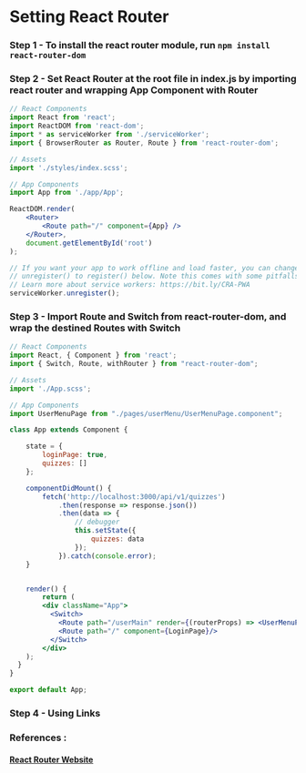 # Setting React Router

### Step 1 - To install the react router module, run `npm install react-router-dom`

### Step 2 - Set React Router at the root file in index.js by importing react router and wrapping App Component with Router

```jsx
// React Components
import React from 'react';
import ReactDOM from 'react-dom';
import * as serviceWorker from './serviceWorker';
import { BrowserRouter as Router, Route } from 'react-router-dom';

// Assets
import './styles/index.scss';

// App Components
import App from './app/App';

ReactDOM.render(
    <Router>
        <Route path="/" component={App} />
    </Router>,
    document.getElementById('root')
);

// If you want your app to work offline and load faster, you can change
// unregister() to register() below. Note this comes with some pitfalls.
// Learn more about service workers: https://bit.ly/CRA-PWA
serviceWorker.unregister();
```



### Step 3 - Import Route and Switch from react-router-dom, and wrap the destined Routes with Switch

```jsx
// React Components
import React, { Component } from 'react';
import { Switch, Route, withRouter } from "react-router-dom";

// Assets
import './App.scss';

// App Components
import UserMenuPage from "./pages/userMenu/UserMenuPage.component";

class App extends Component {

    state = {
        loginPage: true,
        quizzes: []
    };

    componentDidMount() {
        fetch('http://localhost:3000/api/v1/quizzes')
            .then(response => response.json())
            .then(data => {
                // debugger
                this.setState({
                    quizzes: data
                });
            }).catch(console.error);
    }


    render() {
        return (
        <div className="App">
          <Switch>
            <Route path="/userMain" render={(routerProps) => <UserMenuPage quizzes={this.state.quizzes} {...routerProps}/>}/>
            <Route path="/" component={LoginPage}/>
          </Switch>
        </div>
    );
  }
}

export default App;

```



### Step 4 - Using Links



### References : 

#### [React Router Website](https://reacttraining.com/react-router/web/guides/quick-start) 